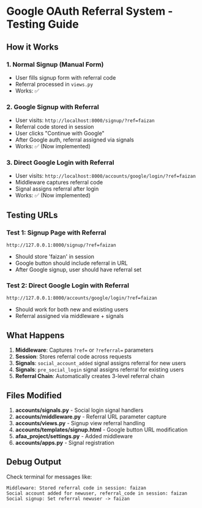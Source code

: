 # Google OAuth Referral System - Testing Guide

## How it Works

### 1. Normal Signup (Manual Form)
- User fills signup form with referral code
- Referral processed in `views.py` 
- Works: ✅

### 2. Google Signup with Referral 
- User visits: `http://localhost:8000/signup/?ref=faizan`
- Referral code stored in session
- User clicks "Continue with Google"
- After Google auth, referral assigned via signals
- Works: ✅ (Now implemented)

### 3. Direct Google Login with Referral
- User visits: `http://localhost:8000/accounts/google/login/?ref=faizan`
- Middleware captures referral code
- Signal assigns referral after login
- Works: ✅ (Now implemented)

## Testing URLs

### Test 1: Signup Page with Referral
```
http://127.0.0.1:8000/signup/?ref=faizan
```
- Should store 'faizan' in session
- Google button should include referral in URL
- After Google signup, user should have referral set

### Test 2: Direct Google Login with Referral  
```
http://127.0.0.1:8000/accounts/google/login/?ref=faizan
```
- Should work for both new and existing users
- Referral assigned via middleware + signals

## What Happens

1. **Middleware**: Captures `?ref=` or `?referral=` parameters
2. **Session**: Stores referral code across requests
3. **Signals**: `social_account_added` signal assigns referral for new users
4. **Signals**: `pre_social_login` signal assigns referral for existing users
5. **Referral Chain**: Automatically creates 3-level referral chain

## Files Modified

1. **accounts/signals.py** - Social login signal handlers
2. **accounts/middleware.py** - Referral URL parameter capture  
3. **accounts/views.py** - Signup view referral handling
4. **accounts/templates/signup.html** - Google button URL modification
5. **afaa_project/settings.py** - Added middleware
6. **accounts/apps.py** - Signal registration

## Debug Output

Check terminal for messages like:
```
Middleware: Stored referral code in session: faizan
Social account added for newuser, referral_code in session: faizan
Social signup: Set referral newuser -> faizan
```
